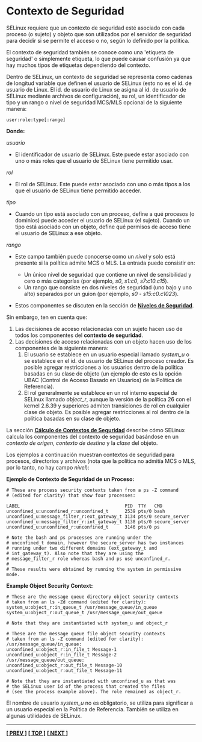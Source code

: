 # Contexto de Seguridad

SELinux requiere que un contexto de seguridad esté asociado con cada proceso (o sujeto) y objeto que son utilizados por el servidor de seguridad para decidir si se permite el acceso o no, según lo definido 
por la política.

El contexto de seguridad también se conoce como una 'etiqueta de seguridad' o simplemente etiqueta, lo que puede causar confusión ya que hay muchos tipos de etiquetas dependiendo del contexto.

Dentro de SELinux, un contexto de seguridad se representa como cadenas de longitud variable que definen el usuario de SELinux (esto no es el id. de usuario de Linux. El id. de usuario de Linux se asigna 
al id. de usuario de SELinux mediante archivos de configuración), su rol, un identificador de tipo y un rango o nivel de seguridad MCS/MLS opcional de la siguiente manera:


```
user:role:type[:range]
```
**Donde:**

*usuario*

- El identificador de usuario de SELinux. Este puede estar asociado con uno o más roles que el usuario de SELinux tiene permitido usar.

*rol*

- El rol de SELinux. Este puede estar asociado con uno o más tipos a los que el usuario de SELinux tiene permitido acceder.

*tipo*

- Cuando un tipo está asociado con un proceso, define a qué procesos (o dominios) puede acceder el usuario de SELinux (el sujeto). Cuando un tipo está asociado con un objeto, define qué permisos de acceso tiene el usuario de SELinux a ese objeto.

*rango*

- Este campo también puede conocerse como un *nivel* y solo está presente si la política admite MCS o MLS. La entrada puede consistir en:
  - Un único nivel de seguridad que contiene un nivel de sensibilidad y cero o más categorías (por ejemplo, *s0*, *s1:c0*, *s7:c10.c15*).
  - Un rango que consiste en dos niveles de seguridad (uno bajo y uno alto) separados por un guion (por ejemplo, *s0 - s15:c0.c1023*).
  
- Estos componentes se discuten en la sección de [**Niveles de Seguridad**](mls_mcs.md#security-levels).


Sin embargo, ten en cuenta que:

1. Las decisiones de acceso relacionadas con un sujeto hacen uso de todos los componentes del **contexto de seguridad**.
2. Las decisiones de acceso relacionadas con un objeto hacen uso de los componentes de la siguiente manera:
    1. El usuario se establece en un usuario especial llamado *system_u* o se establece en el id. de usuario de SELinux del proceso creador. Es posible agregar restricciones a los usuarios dentro de la política basadas en su clase de objeto (un ejemplo de esto es la opción UBAC (Control de Acceso Basado en Usuarios) de la Política de Referencia).
    2. El rol generalmente se establece en un rol interno especial de SELinux llamado *object_r*, aunque la versión de la política 26 con el kernel 2.6.39 y superiores admiten transiciones de rol en cualquier clase de objeto. Es posible agregar restricciones al rol dentro de la política basadas en su clase de objeto.

La sección [**Cálculo de Contextos de Seguridad**](computing_security_contexts.md#computing-security-contexts) describe cómo SELinux calcula los componentes del contexto de seguridad basándose en un *contexto de origen*, *contexto de destino* y la *clase* del objeto.

Los ejemplos a continuación muestran contextos de seguridad para procesos, directorios y archivos (nota que la política no admitía MCS o MLS, por lo tanto, no hay campo *nivel*):

**Ejemplo de Contexto de Seguridad de un Proceso:**

```
# These are process security contexts taken from a ps -Z command
# (edited for clarity) that show four processes:

LABEL                                       PID  TTY   CMD
unconfined_u:unconfined_r:unconfined_t      2539 pts/0 bash
unconfined_u:message_filter_r:ext_gateway_t 3134 pts/0 secure_server
unconfined_u:message_filter_r:int_gateway_t 3138 pts/0 secure_server
unconfined_u:unconfined_r:unconfined_t      3146 pts/0 ps

# Note the bash and ps processes are running under the
# unconfined_t domain, however the secure_server has two instances
# running under two different domains (ext_gateway_t and
# int_gateway_t). Also note that they are using the
# message_filter_r role whereas bash and ps use unconfined_r.
#
# These results were obtained by running the system in permissive mode.
```

**Example Object Security Context:**

```
# These are the message queue directory object security contexts
# taken from an ls -Zd command (edited for clarity):
system_u:object_r:in_queue_t /usr/message_queue/in_queue
system_u:object_r:out_queue_t /usr/message_queue/out_queue

# Note that they are instantiated with system_u and object_r
```

```
# These are the message queue file object security contexts
# taken from an ls -Z command (edited for clarity):
/usr/message_queue/in_queue:
unconfined_u:object_r:in_file_t Message-1
unconfined_u:object_r:in_file_t Message-2
/usr/message_queue/out_queue:
unconfined_u:object_r:out_file_t Message-10
unconfined_u:object_r:out_file_t Message-11

# Note that they are instantiated with unconfined_u as that was
# the SELinux user id of the process that created the files
# (see the process example above). The role remained as object_r.
```
El nombre de usuario *system_u* no es obligatorio, se utiliza para significar a un usuario especial en la Política de Referencia. También se utiliza en algunas utilidades de SELinux.

---
**[[ PREV ]](typeen.md)** **[[ TOP ]](#)** **[[ NEXT ]](subjects.md)**
